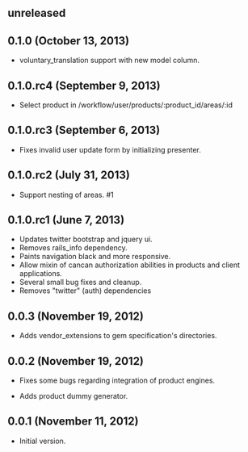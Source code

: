 ## unreleased ##

## 0.1.0 (October 13, 2013) ##

*   voluntary_translation support with new model column.

## 0.1.0.rc4 (September 9, 2013) ##

*   Select product in /workflow/user/products/:product_id/areas/:id

## 0.1.0.rc3 (September 6, 2013) ##

*   Fixes invalid user update form by initializing presenter.

## 0.1.0.rc2 (July 31, 2013) ##

*   Support nesting of areas. #1 
  
## 0.1.0.rc1 (June 7, 2013) ##

*   Updates twitter bootstrap and jquery ui.
*   Removes rails_info dependency.
*   Paints navigation black and more responsive.
*   Allow mixin of cancan authorization abilities in products and client applications.
*   Several small bug fixes and cleanup.
*   Removes "twitter" (auth) dependencies

## 0.0.3 (November 19, 2012) ##

*   Adds vendor_extensions to gem specification's directories.

## 0.0.2 (November 19, 2012) ##

*   Fixes some bugs regarding integration of product engines.

*   Adds product dummy generator.

## 0.0.1 (November 11, 2012) ##

*   Initial version.